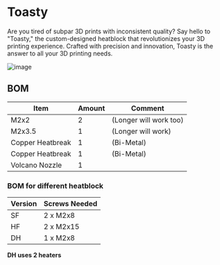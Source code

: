 # Toasty 

Are you tired of subpar 3D prints with inconsistent quality? Say hello to "Toasty," the custom-designed heatblock that revolutionizes your 3D printing experience. Crafted with precision and innovation, Toasty is the answer to all your 3D printing needs.

![image](https://github.com/DanniDesign/Toasty/blob/DanniDesign-patch-1/84dragontest.png)

## BOM

| Item          | Amount | Comment   |
| ------------- |  -------------   | ----------|
| M2x2          |    2    | (Longer will work too) |
| M2x3.5        |    1   | (Longer will work) |
| Copper Heatbreak |   1     | (Bi-Metal)  |
| Copper Heatbreak |   1     | (Bi-Metal)  |
| Volcano Nozzle | 1 | |

### BOM for different heatblock

| Version       | Screws Needed |
| ------------- | ------------- |
| SF            | 2 x M2x8      |
| HF            | 2 x M2x15     |
| DH            | 1 x M2x8      |

**DH uses 2 heaters**
